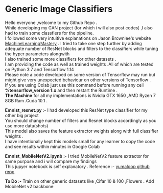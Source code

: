 # Generic Image Classifiers 
Hello everyone ,welcome to my Github Repo . <br/>
While developing my GAN project (for which i will also post codes) ,I also had to train some classfiers for the pipeline. <br/>
I followed some very intuitive explanations on Jason Brownlee's website [MachineLearningMastery](https://machinelearningmastery.com/) .
I tried to take one step further by adding adequate number of ResNet blocks and filters to the classifiers while tuning the hyper parameters alongwith <br/>
I also trained some more classifiers for other datasets .<br/>
I am providing the code as well as trained weights .All of which are tested on Python 3.7 and Tensorflow 1.14 <br/>
Please note a code developed on some version of Tensorflow may run but might give very unexpected behaviour on other versions of Tensorflow .<br/>
If you are using Colab just use this command before running any cell **%tensorflow_version 1.x** and then restart the Runtime .<br/>
**The Machine** for all my implementations is Nvidia GTX 1650 ,AMD Ryzen 7 8GB Ram .Cuda 10.1 .<br/>

**Emnist_resnet.py** :- I had developed this ResNet type classifier for my other big project <br/>
You should change number of filters and Resnet blocks accordingly as you use more data(shots) <br/>
This model also saves the feature extractor weights along with full classifier weights .      <br/>
I have intentionally kept this models small for any learner to copy the code and see results within minutes in Google Colab <br/>

**Emnist_MobileNetV2.ipynb** :- I tried MobileNetV2 feature extractor for same purpose and i will compare my findings </br>
This jupyer notebook is self explanatory .
Reference :- [yumaloop github repo](https://github.com/yumaloop/mobilenetV2-cifar)

**To Do :-** Train on other generic datasets like ,Cifar 10 & 100 ,Flowers . Add MobileNet v2 backbone
